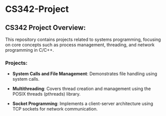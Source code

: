 # CS342-Project

## CS342 Project Overview:
This repository contains projects related to systems programming, focusing on core concepts such as process management, threading, and network programming in C/C++.

### Projects:
- **System Calls and File Management**: Demonstrates file handling using system calls.
  
- **Multithreading**: Covers thread creation and management using the POSIX threads (pthreads) library.
  
- **Socket Programming**: Implements a client-server architecture using TCP sockets for network communication.
